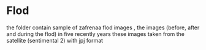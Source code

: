 # Flod 
the folder contain sample of zafrenaa flod images , the images (before, after and during the flod) in five recently years
these images taken from the satellite (sentimental 2) with jpj format
